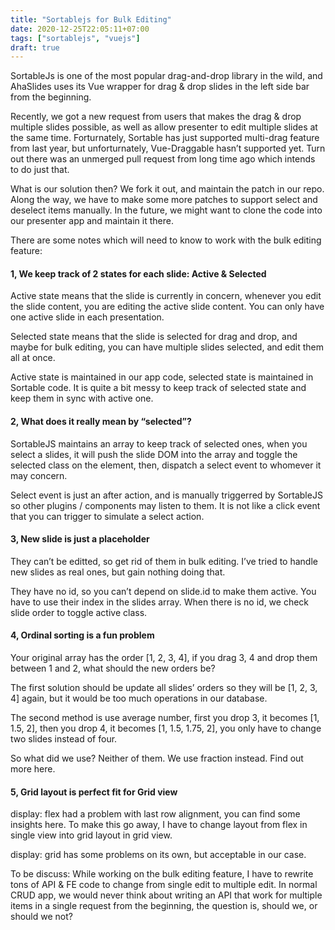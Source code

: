 ```yaml
---
title: "Sortablejs for Bulk Editing"
date: 2020-12-25T22:05:11+07:00
tags: ["sortablejs", "vuejs"]
draft: true
---
```


SortableJs is one of the most popular drag-and-drop library in the wild, and AhaSlides uses its Vue wrapper for drag & drop slides in the left side bar from the beginning.

Recently, we got a new request from users that makes the drag & drop multiple slides possible, as well as allow presenter to edit multiple slides at the same time. Forturnately, Sortable has just supported multi-drag feature from last year, but unforturnately, Vue-Draggable hasn’t supported yet. Turn out there was an unmerged pull request from long time ago which intends to do just that.

What is our solution then? We fork it out, and maintain the patch in our repo. Along the way, we have to make some more patches to support select and deselect items manually. In the future, we might want to clone the code into our presenter app and maintain it there.

There are some notes which will need to know to work with the bulk editing feature:

#### 1, We keep track of 2 states for each slide: Active & Selected

Active state means that the slide is currently in concern, whenever you edit the slide content, you are editing the active slide content. You can only have one active slide in each presentation.

Selected state means that the slide is selected for drag and drop, and maybe for bulk editing, you can have multiple slides selected, and edit them all at once.

Active state is maintained in our app code, selected state is maintained in Sortable code. It is quite a bit messy to keep track of selected state and keep them in sync with active one.

#### 2, What does it really mean by “selected”?

SortableJS maintains an array to keep track of selected ones, when you select a slides, it will push the slide DOM into the array and toggle the selected class on the element, then, dispatch a select event to whomever it may concern.

Select event is just an after action, and is manually triggerred by SortableJS so other plugins / components may listen to them. It is not like a click event that you can trigger to simulate a select action.

#### 3, New slide is just a placeholder

They can’t be editted, so get rid of them in bulk editing. I’ve tried to handle new slides as real ones, but gain nothing doing that.

They have no id, so you can’t depend on slide.id to make them active. You have to use their index in the slides array. When there is no id, we check slide order to toggle active class.

#### 4, Ordinal sorting is a fun problem

Your original array has the order [1, 2, 3, 4], if you drag 3, 4 and drop them between 1 and 2, what should the new orders be?

The first solution should be update all slides’ orders so they will be [1, 2, 3, 4] again, but it would be too much operations in our database.

The second method is use average number, first you drop 3, it becomes [1, 1.5, 2], then you drop 4, it becomes [1, 1.5, 1.75, 2], you only have to change two slides instead of four.

So what did we use? Neither of them. We use fraction instead. Find out more here.

#### 5, Grid layout is perfect fit for Grid view

display: flex had a problem with last row alignment, you can find some insights here. To make this go away, I have to change layout from flex in single view into grid layout in grid view.

display: grid has some problems on its own, but acceptable in our case.

To be discuss: While working on the bulk editing feature, I have to rewrite tons of API & FE code to change from single edit to multiple edit. In normal CRUD app, we would never think about writing an API that work for multiple items in a single request from the beginning, the question is, should we, or should we not?
